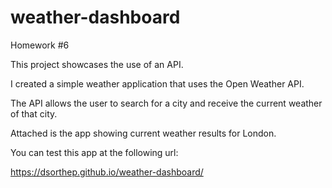 # weather-dashboard
Homework #6

This project showcases the use of an API. 

I created a simple weather application that uses the Open Weather API. 

The API allows the user to search for a city and receive the current weather of that city.

Attached is the app showing current weather results for London.

You can test this app at the following url:

https://dsorthep.github.io/weather-dashboard/